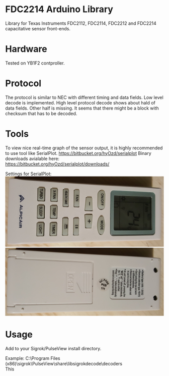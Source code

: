 # FDC2214 Arduino Library
Library for Texas Instruments FDC2112, FDC2114, FDC2212 and FDC2214 capacitative sensor front-ends.




# Hardware
Tested on YB1F2 contproller.


# Protocol
The protocol is similar to NEC with different timing and data fields. Low level decode is implemented. High level protocol decode shows about hald of data fields. Other half is missing. It seems that there might be a block with checksum that has to be decoded.

# Tools
To view nice real-time graph of the sensor output, it is highly recommended to use tool like SerialPlot.
https://bitbucket.org/hyOzd/serialplot
Binary downloads avialable here: https://bitbucket.org/hyOzd/serialplot/downloads/

Settings for SerialPlot:
![Transmitter Front](https://raw.githubusercontent.com/zharijs/AlpicAir-Remote-Pulseview/master/pics/aa-front.jpg "Transmitter Front")
![Transmitter Back](https://raw.githubusercontent.com/zharijs/AlpicAir-Remote-Pulseview/master/pics/aa-back.jpg "Transmitter Back")



# Usage
Add to your Sigrok/PulseView install directory.

Example:
C:\Program Files (x86)\sigrok\PulseView\share\libsigrokdecode\decoders\
This 